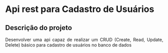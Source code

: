 # Api rest para Cadastro de Usuários
## Descrição do projeto
<p align="justify"> Desenvolver uma api capaz de realizar um CRUD (Create, Read, Update, Delete) básico para cadastro de usuários no banco de dados</p>
